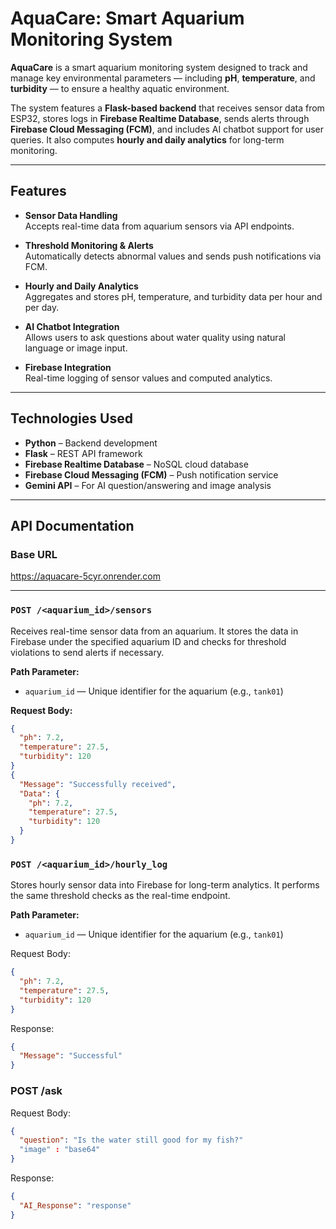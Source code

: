 # AquaCare: Smart Aquarium Monitoring System

**AquaCare** is a smart aquarium monitoring system designed to track and manage key environmental parameters — including **pH**, **temperature**, and **turbidity** — to ensure a healthy aquatic environment.

The system features a **Flask-based backend** that receives sensor data from ESP32, stores logs in **Firebase Realtime Database**, sends alerts through **Firebase Cloud Messaging (FCM)**, and includes AI chatbot support for user queries. It also computes **hourly and daily analytics** for long-term monitoring.

---

## Features

- **Sensor Data Handling**  
  Accepts real-time data from aquarium sensors via API endpoints.

- **Threshold Monitoring & Alerts**  
  Automatically detects abnormal values and sends push notifications via FCM.

- **Hourly and Daily Analytics**  
  Aggregates and stores pH, temperature, and turbidity data per hour and per day.

- **AI Chatbot Integration**  
  Allows users to ask questions about water quality using natural language or image input.

- **Firebase Integration**  
  Real-time logging of sensor values and computed analytics.

---

## Technologies Used

- **Python** – Backend development  
- **Flask** – REST API framework  
- **Firebase Realtime Database** – NoSQL cloud database  
- **Firebase Cloud Messaging (FCM)** – Push notification service  
- **Gemini API** – For AI question/answering and image analysis

---

## API Documentation

### Base URL

https://aquacare-5cyr.onrender.com


---

### `POST /<aquarium_id>/sensors`

Receives real-time sensor data from an aquarium. It stores the data in Firebase under the specified aquarium ID and checks for threshold violations to send alerts if necessary.

**Path Parameter:**

- `aquarium_id` — Unique identifier for the aquarium (e.g., `tank01`)

**Request Body:**

```json
{
  "ph": 7.2,
  "temperature": 27.5,
  "turbidity": 120
}
{
  "Message": "Successfully received",
  "Data": {
    "ph": 7.2,
    "temperature": 27.5,
    "turbidity": 120
  }
}
```
### `POST /<aquarium_id>/hourly_log`
Stores hourly sensor data into Firebase for long-term analytics. It performs the same threshold checks as the real-time endpoint.

**Path Parameter:**

- `aquarium_id` — Unique identifier for the aquarium (e.g., `tank01`)

Request Body:

```json
{
  "ph": 7.2,
  "temperature": 27.5,
  "turbidity": 120
}
```
Response:
```json
{
  "Message": "Successful"
}
```

### POST /ask

Request Body:

```json
{
  "question": "Is the water still good for my fish?"
  "image" : "base64"
}
```

Response:
```json
{
  "AI_Response": "response"
}



